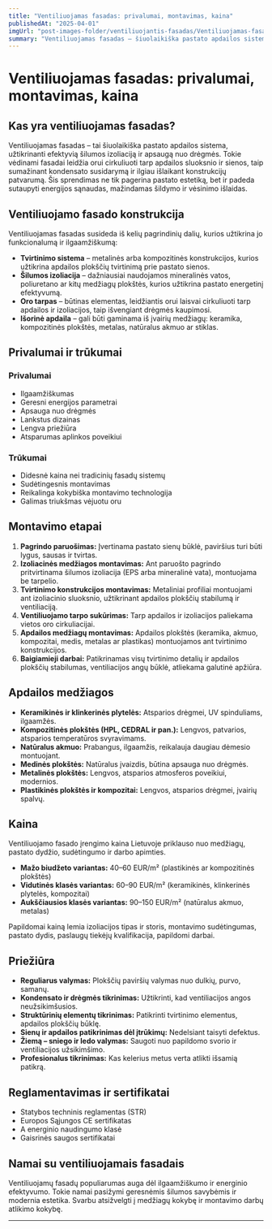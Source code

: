 ```yaml
---
title: "Ventiliuojamas fasadas: privalumai, montavimas, kaina"
publishedAt: "2025-04-01"
imgUrl: "post-images-folder/ventiliuojantis-fasadas/Ventiliuojamas-fasadas.jpg"
summary: "Ventiliuojamas fasadas – šiuolaikiška pastato apdailos sistema, užtikrinanti efektyvią šilumos izoliaciją, apsaugą nuo drėgmės ir modernią estetiką. Sužinokite apie privalumus, montavimo etapus, kainą ir priežiūrą."
---
```


# Ventiliuojamas fasadas: privalumai, montavimas, kaina

## Kas yra ventiliuojamas fasadas?

Ventiliuojamas fasadas – tai šiuolaikiška pastato apdailos sistema, užtikrinanti efektyvią šilumos izoliaciją ir apsaugą nuo drėgmės. Tokie vėdinami fasadai leidžia orui cirkuliuoti tarp apdailos sluoksnio ir sienos, taip sumažinant kondensato susidarymą ir ilgiau išlaikant konstrukcijų patvarumą. Šis sprendimas ne tik pagerina pastato estetiką, bet ir padeda sutaupyti energijos sąnaudas, mažindamas šildymo ir vėsinimo išlaidas.

## Ventiliuojamo fasado konstrukcija

Ventiliuojamas fasadas susideda iš kelių pagrindinių dalių, kurios užtikrina jo funkcionalumą ir ilgaamžiškumą:

- **Tvirtinimo sistema** – metalinės arba kompozitinės konstrukcijos, kurios užtikrina apdailos plokščių tvirtinimą prie pastato sienos.
- **Šilumos izoliacija** – dažniausiai naudojamos mineralinės vatos, poliuretano ar kitų medžiagų plokštės, kurios užtikrina pastato energetinį efektyvumą.
- **Oro tarpas** – būtinas elementas, leidžiantis orui laisvai cirkuliuoti tarp apdailos ir izoliacijos, taip išvengiant drėgmės kaupimosi.
- **Išorinė apdaila** – gali būti gaminama iš įvairių medžiagų: keramika, kompozitinės plokštės, metalas, natūralus akmuo ar stiklas.

## Privalumai ir trūkumai

### Privalumai

- Ilgaamžiškumas
- Geresni energijos parametrai
- Apsauga nuo drėgmės
- Lankstus dizainas
- Lengva priežiūra
- Atsparumas aplinkos poveikiui

### Trūkumai

- Didesnė kaina nei tradicinių fasadų sistemų
- Sudėtingesnis montavimas
- Reikalinga kokybiška montavimo technologija
- Galimas triukšmas vėjuotu oru

## Montavimo etapai

1. **Pagrindo paruošimas:** Įvertinama pastato sienų būklė, paviršius turi būti lygus, sausas ir tvirtas.
2. **Izoliacinės medžiagos montavimas:** Ant paruošto pagrindo pritvirtinama šilumos izoliacija (EPS arba mineralinė vata), montuojama be tarpelio.
3. **Tvirtinimo konstrukcijos montavimas:** Metaliniai profiliai montuojami ant izoliacinio sluoksnio, užtikrinant apdailos plokščių stabilumą ir ventiliaciją.
4. **Ventiliuojamo tarpo sukūrimas:** Tarp apdailos ir izoliacijos paliekama vietos oro cirkuliacijai.
5. **Apdailos medžiagų montavimas:** Apdailos plokštės (keramika, akmuo, kompozitai, medis, metalas ar plastikas) montuojamos ant tvirtinimo konstrukcijos.
6. **Baigiamieji darbai:** Patikrinamas visų tvirtinimo detalių ir apdailos plokščių stabilumas, ventiliacijos angų būklė, atliekama galutinė apžiūra.

## Apdailos medžiagos

- **Keramikinės ir klinkerinės plytelės:** Atsparios drėgmei, UV spinduliams, ilgaamžės.
- **Kompozitinės plokštės (HPL, CEDRAL ir pan.):** Lengvos, patvarios, atsparios temperatūros svyravimams.
- **Natūralus akmuo:** Prabangus, ilgaamžis, reikalauja daugiau dėmesio montuojant.
- **Medinės plokštės:** Natūralus įvaizdis, būtina apsauga nuo drėgmės.
- **Metalinės plokštės:** Lengvos, atsparios atmosferos poveikiui, modernios.
- **Plastikinės plokštės ir kompozitai:** Lengvos, atsparios drėgmei, įvairių spalvų.

## Kaina

Ventiliuojamo fasado įrengimo kaina Lietuvoje priklauso nuo medžiagų, pastato dydžio, sudėtingumo ir darbo apimties.

- **Mažo biudžeto variantas:** 40–60 EUR/m² (plastikinės ar kompozitinės plokštės)
- **Vidutinės klasės variantas:** 60–90 EUR/m² (keramikinės, klinkerinės plytelės, kompozitai)
- **Aukščiausios klasės variantas:** 90–150 EUR/m² (natūralus akmuo, metalas)

Papildomai kainą lemia izoliacijos tipas ir storis, montavimo sudėtingumas, pastato dydis, paslaugų tiekėjų kvalifikacija, papildomi darbai.

## Priežiūra

- **Reguliarus valymas:** Plokščių paviršių valymas nuo dulkių, purvo, samanų.
- **Kondensato ir drėgmės tikrinimas:** Užtikrinti, kad ventiliacijos angos neužsikimšusios.
- **Struktūrinių elementų tikrinimas:** Patikrinti tvirtinimo elementus, apdailos plokščių būklę.
- **Sienų ir apdailos patikrinimas dėl įtrūkimų:** Nedelsiant taisyti defektus.
- **Žiemą – sniego ir ledo valymas:** Saugoti nuo papildomo svorio ir ventiliacijos užsikimšimo.
- **Profesionalus tikrinimas:** Kas kelerius metus verta atlikti išsamią patikrą.

## Reglamentavimas ir sertifikatai

- Statybos techninis reglamentas (STR)
- Europos Sąjungos CE sertifikatas
- A energinio naudingumo klasė
- Gaisrinės saugos sertifikatai

## Namai su ventiliuojamais fasadais

Ventiliuojamų fasadų populiarumas auga dėl ilgaamžiškumo ir energinio efektyvumo. Tokie namai pasižymi geresnėmis šilumos savybėmis ir modernia estetika. Svarbu atsižvelgti į medžiagų kokybę ir montavimo darbų atlikimo kokybę.

---